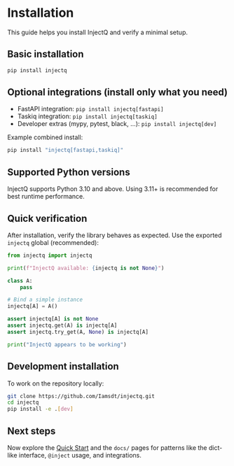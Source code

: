 # Installation

This guide helps you install InjectQ and verify a minimal setup.

## Basic installation

```bash
pip install injectq
```

## Optional integrations (install only what you need)

- FastAPI integration: `pip install injectq[fastapi]`
- Taskiq integration: `pip install injectq[taskiq]`
- Developer extras (mypy, pytest, black, ...): `pip install injectq[dev]`

Example combined install:

```bash
pip install "injectq[fastapi,taskiq]"
```

## Supported Python versions

InjectQ supports Python 3.10 and above. Using 3.11+ is recommended for best runtime performance.

## Quick verification

After installation, verify the library behaves as expected. Use the exported `injectq` global (recommended):

```python
from injectq import injectq

print(f"InjectQ available: {injectq is not None}")

class A:
    pass

# Bind a simple instance
injectq[A] = A()

assert injectq[A] is not None
assert injectq.get(A) is injectq[A]
assert injectq.try_get(A, None) is injectq[A]

print("InjectQ appears to be working")
```

## Development installation

To work on the repository locally:

```bash
git clone https://github.com/Iamsdt/injectq.git
cd injectq
pip install -e .[dev]
```

## Next steps

Now explore the [Quick Start](../examples) and the `docs/` pages for patterns like the dict-like interface, `@inject` usage, and integrations.
